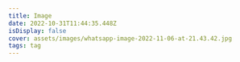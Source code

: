 ```yaml
---
title: Image
date: 2022-10-31T11:44:35.448Z
isDisplay: false
cover: assets/images/whatsapp-image-2022-11-06-at-21.43.42.jpg
tags: tag
---
```

